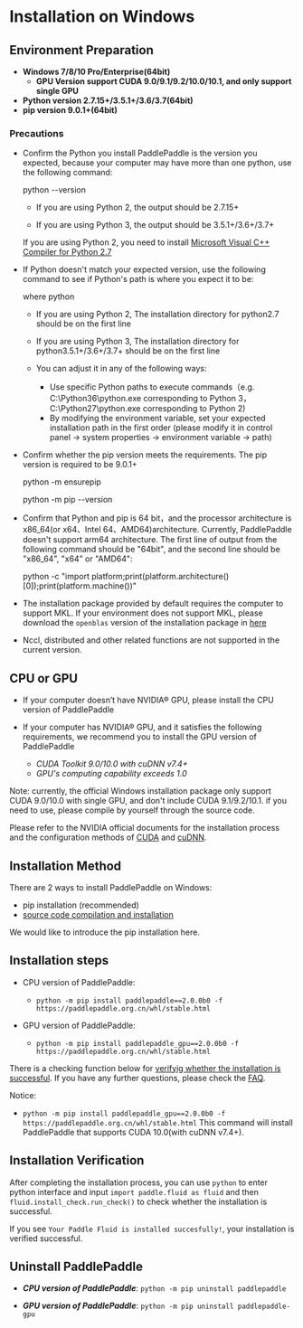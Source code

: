# **Installation on Windows**

## Environment Preparation

* **Windows 7/8/10 Pro/Enterprise(64bit)**
    * **GPU Version support CUDA 9.0/9.1/9.2/10.0/10.1, and only support single GPU**
* **Python version 2.7.15+/3.5.1+/3.6/3.7(64bit)**
* **pip version 9.0.1+(64bit)**

### Precautions

* Confirm the Python you install PaddlePaddle is the version you expected, because your computer may have more than one python, use the following command:

    python --version

    * If you are using Python 2, the output should be 2.7.15+

    * If you are using Python 3, the output should be 3.5.1+/3.6+/3.7+

    If you are using Python 2, you need to install [Microsoft Visual C++ Compiler for Python 2.7](https://www.microsoft.com/en-us/download/details.aspx?id=44266)

* If Python doesn't match your expected version, use the following command to see if Python's path is where you expect it to be:

    where python

    * If you are using Python 2, The installation directory for python2.7 should be on the first line

    * If you are using Python 3, The installation directory for python3.5.1+/3.6+/3.7+ should be on the first line

    * You can adjust it in any of the following ways:

        * Use specific Python paths to execute commands（e.g. C:\Python36\python.exe corresponding to Python 3，C:\Python27\python.exe corresponding to Python 2)  
        * By modifying the environment variable, set your expected installation path in the first order (please modify it in control panel -> system properties -> environment variable -> path)

* Confirm whether the pip version meets the requirements. The pip version is required to be 9.0.1+

    python -m ensurepip

    python -m pip --version

* Confirm that Python and pip is 64 bit，and the processor architecture is x86_64(or x64、Intel 64、AMD64)architecture. Currently, PaddlePaddle doesn't support arm64 architecture. The first line of output from the following command should be "64bit", and the second line should be "x86_64", "x64" or "AMD64":

    python -c "import platform;print(platform.architecture()[0]);print(platform.machine())"


* The installation package provided by default requires the computer to support MKL. If your environment does not support MKL, please download the `openblas` version of the installation package in [here](./Tables.html#ciwhls-release)
* Nccl, distributed and other related functions are not supported in the current version.


## CPU or GPU

* If your computer doesn’t have NVIDIA® GPU, please install the CPU version of PaddlePaddle

* If your computer has NVIDIA® GPU, and it satisfies the following requirements, we recommend you to install the GPU version of PaddlePaddle
    * *CUDA Toolkit 9.0/10.0 with cuDNN v7.4+*
    * *GPU's computing capability exceeds 1.0*

Note: currently, the official Windows installation package only support CUDA 9.0/10.0 with single GPU, and don't include CUDA 9.1/9.2/10.1. if you need to use, please compile by yourself through the source code.

Please refer to the NVIDIA official documents for the installation process and the configuration methods of [CUDA](https://docs.nvidia.com/cuda/cuda-installation-guide-linux/) and [cuDNN](https://docs.nvidia.com/deeplearning/sdk/cudnn-install/).

## Installation Method

There are 2 ways to install PaddlePaddle on Windows:

* pip installation (recommended)
* [source code compilation and installation](./compile/compile_Windows.html/#win_source)

We would like to introduce the pip installation here.

## Installation steps

* CPU version of PaddlePaddle:
  * `python -m pip install paddlepaddle==2.0.0b0 -f https://paddlepaddle.org.cn/whl/stable.html`

* GPU version of PaddlePaddle:
  * `python -m pip install paddlepaddle_gpu==2.0.0b0 -f https://paddlepaddle.org.cn/whl/stable.html`

There is a checking function below for [verifyig whether the installation is successful](#check). If you have any further questions, please check the [FAQ](./FAQ.html).

Notice:

* `python -m pip install paddlepaddle_gpu==2.0.0b0 -f https://paddlepaddle.org.cn/whl/stable.html` This command will install PaddlePaddle that supports CUDA 10.0(with cuDNN v7.4+).
<a name="check"></a>
## Installation Verification
After completing the installation process, you can use `python` to enter python interface and input `import paddle.fluid as fluid` and then `fluid.install_check.run_check()` to check whether the installation is successful.

If you see `Your Paddle Fluid is installed succesfully!`, your installation is verified successful.

## Uninstall PaddlePaddle

* ***CPU version of PaddlePaddle***: `python -m pip uninstall paddlepaddle`

* ***GPU version of PaddlePaddle***: `python -m pip uninstall paddlepaddle-gpu`
